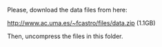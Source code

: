 Please, download the data files from here:

http://www.ac.uma.es/~fcastro/files/data.zip (1.1GB)

Then, uncompress the files in this folder.
